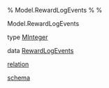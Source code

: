 % Model.RewardLogEvents
% 
% 

Model.RewardLogEvents

type [MInteger](Model-RewardLogEvents.html#t:MInteger)

data [RewardLogEvents](Model-RewardLogEvents.html#t:RewardLogEvents)

[relation](Model-RewardLogEvents.html#v:relation)

[schema](Model-RewardLogEvents.html#v:schema)
